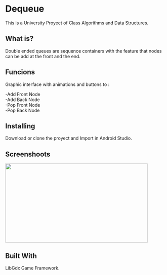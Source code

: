 

# Dequeue
This is a University Proyect of Class Algorithms and Data Structures.

## What is?
Double ended queues are sequence containers with the feature that nodes can be add at the front and the end. 

## Funcions

Graphic interface with animations and buttons to : 

-Add Front Node                                                                                                  
-Add Back Node      
-Pop Front Node                               
-Pop Back Node                            

## Installing

Download or clone the proyect and Import in Android Studio.

## Screenshoots

<img src="https://raw.githubusercontent.com/salvadordeveloper/https://github.com/salvadordeveloper/Dequeue/master/screenshots/img.png" width="450" height="250" />

## Built With

LibGdx Game Framework.
